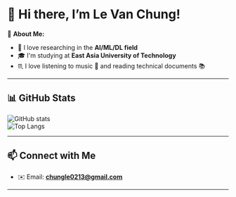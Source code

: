 # 👋 Hi there, I’m Le Van Chung!

🎯 **About Me:**  
- 🤖 I love researching in the **AI/ML/DL field**  
- 🎓 I'm studying at **East Asia University of Technology**  
- ♏ I love listening to music 🎵 and reading technical documents 📚

---

## 📊 GitHub Stats  
![GitHub stats](https://github-readme-stats.vercel.app/api?username=xerow03&show_icons=true&theme=dark&rank_icon=github)  
![Top Langs](https://github-readme-stats.vercel.app/api/top-langs/?username=xerow03&layout=compact&theme=dark)

---

## 📫 Connect with Me  
- ✉️ Email: **chungle0213@gmail.com**

---
